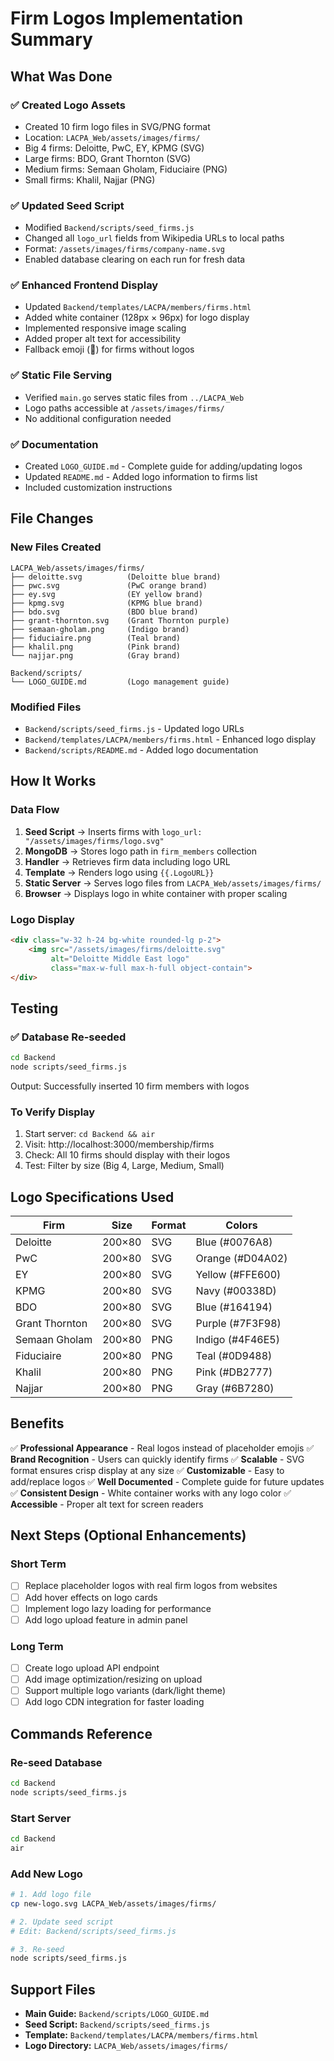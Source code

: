 # Firm Logos Implementation Summary

## What Was Done

### ✅ Created Logo Assets
- Created 10 firm logo files in SVG/PNG format
- Location: `LACPA_Web/assets/images/firms/`
- Big 4 firms: Deloitte, PwC, EY, KPMG (SVG)
- Large firms: BDO, Grant Thornton (SVG)
- Medium firms: Semaan Gholam, Fiduciaire (PNG)
- Small firms: Khalil, Najjar (PNG)

### ✅ Updated Seed Script
- Modified `Backend/scripts/seed_firms.js`
- Changed all `logo_url` fields from Wikipedia URLs to local paths
- Format: `/assets/images/firms/company-name.svg`
- Enabled database clearing on each run for fresh data

### ✅ Enhanced Frontend Display
- Updated `Backend/templates/LACPA/members/firms.html`
- Added white container (128px × 96px) for logo display
- Implemented responsive image scaling
- Added proper alt text for accessibility
- Fallback emoji (🏢) for firms without logos

### ✅ Static File Serving
- Verified `main.go` serves static files from `../LACPA_Web`
- Logo paths accessible at `/assets/images/firms/`
- No additional configuration needed

### ✅ Documentation
- Created `LOGO_GUIDE.md` - Complete guide for adding/updating logos
- Updated `README.md` - Added logo information to firms list
- Included customization instructions

## File Changes

### New Files Created
```
LACPA_Web/assets/images/firms/
├── deloitte.svg          (Deloitte blue brand)
├── pwc.svg               (PwC orange brand)
├── ey.svg                (EY yellow brand)
├── kpmg.svg              (KPMG blue brand)
├── bdo.svg               (BDO blue brand)
├── grant-thornton.svg    (Grant Thornton purple)
├── semaan-gholam.png     (Indigo brand)
├── fiduciaire.png        (Teal brand)
├── khalil.png            (Pink brand)
└── najjar.png            (Gray brand)

Backend/scripts/
└── LOGO_GUIDE.md         (Logo management guide)
```

### Modified Files
- `Backend/scripts/seed_firms.js` - Updated logo URLs
- `Backend/templates/LACPA/members/firms.html` - Enhanced logo display
- `Backend/scripts/README.md` - Added logo documentation

## How It Works

### Data Flow
1. **Seed Script** → Inserts firms with `logo_url: "/assets/images/firms/logo.svg"`
2. **MongoDB** → Stores logo path in `firm_members` collection
3. **Handler** → Retrieves firm data including logo URL
4. **Template** → Renders logo using `{{.LogoURL}}`
5. **Static Server** → Serves logo files from `LACPA_Web/assets/images/firms/`
6. **Browser** → Displays logo in white container with proper scaling

### Logo Display
```html
<div class="w-32 h-24 bg-white rounded-lg p-2">
    <img src="/assets/images/firms/deloitte.svg" 
         alt="Deloitte Middle East logo" 
         class="max-w-full max-h-full object-contain">
</div>
```

## Testing

### ✅ Database Re-seeded
```bash
cd Backend
node scripts/seed_firms.js
```
Output: Successfully inserted 10 firm members with logos

### To Verify Display
1. Start server: `cd Backend && air`
2. Visit: http://localhost:3000/membership/firms
3. Check: All 10 firms should display with their logos
4. Test: Filter by size (Big 4, Large, Medium, Small)

## Logo Specifications Used

| Firm | Size | Format | Colors |
|------|------|--------|--------|
| Deloitte | 200×80 | SVG | Blue (#0076A8) |
| PwC | 200×80 | SVG | Orange (#D04A02) |
| EY | 200×80 | SVG | Yellow (#FFE600) |
| KPMG | 200×80 | SVG | Navy (#00338D) |
| BDO | 200×80 | SVG | Blue (#164194) |
| Grant Thornton | 200×80 | SVG | Purple (#7F3F98) |
| Semaan Gholam | 200×80 | PNG | Indigo (#4F46E5) |
| Fiduciaire | 200×80 | PNG | Teal (#0D9488) |
| Khalil | 200×80 | PNG | Pink (#DB2777) |
| Najjar | 200×80 | PNG | Gray (#6B7280) |

## Benefits

✅ **Professional Appearance** - Real logos instead of placeholder emojis
✅ **Brand Recognition** - Users can quickly identify firms
✅ **Scalable** - SVG format ensures crisp display at any size
✅ **Customizable** - Easy to add/replace logos
✅ **Well Documented** - Complete guide for future updates
✅ **Consistent Design** - White container works with any logo color
✅ **Accessible** - Proper alt text for screen readers

## Next Steps (Optional Enhancements)

### Short Term
- [ ] Replace placeholder logos with real firm logos from websites
- [ ] Add hover effects on logo cards
- [ ] Implement logo lazy loading for performance
- [ ] Add logo upload feature in admin panel

### Long Term
- [ ] Create logo upload API endpoint
- [ ] Add image optimization/resizing on upload
- [ ] Support multiple logo variants (dark/light theme)
- [ ] Add logo CDN integration for faster loading

## Commands Reference

### Re-seed Database
```bash
cd Backend
node scripts/seed_firms.js
```

### Start Server
```bash
cd Backend
air
```

### Add New Logo
```bash
# 1. Add logo file
cp new-logo.svg LACPA_Web/assets/images/firms/

# 2. Update seed script
# Edit: Backend/scripts/seed_firms.js

# 3. Re-seed
node scripts/seed_firms.js
```

## Support Files

- **Main Guide:** `Backend/scripts/LOGO_GUIDE.md`
- **Seed Script:** `Backend/scripts/seed_firms.js`
- **Template:** `Backend/templates/LACPA/members/firms.html`
- **Logo Directory:** `LACPA_Web/assets/images/firms/`
